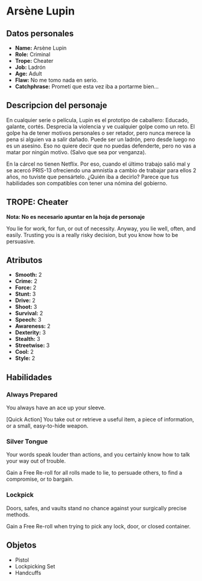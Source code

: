 
# Arsène Lupin

## Datos personales

* **Name:** Arsène Lupin
* **Role:** Criminal
* **Trope:** Cheater
* **Job:** Ladrón
* **Age:** Adult
* **Flaw:** No me tomo nada en serio.
* **Catchphrase:** Prometí que esta vez iba a portarme bien...

## Descripcion del personaje

En cualquier serie o película, Lupin es el prototipo de caballero: Educado, galante, cortés. Desprecia la violencia y ve cualquier golpe como un reto. El golpe ha de tener motivos personales o ser retador, pero nunca merece la pena si alguien va a salir dañado. Puede ser un ladrón, pero desde luego no es un asesino. Eso no quiere decir que no puedas defenderte, pero no vas a matar por ningún motivo. (Salvo que sea por venganza).

En la cárcel no tienen Netflix. Por eso, cuando el último trabajo salió mal y se acercó PRIS-13 ofreciendo una amnistía a cambio de trabajar para ellos 2 años, no tuviste que pensártelo. ¿Quién iba a decirlo? Parece que tus habilidades son compatibles con tener una nómina del gobierno.


## TROPE: Cheater

**Nota: No es necesario apuntar en la hoja de personaje**

You lie for work, for fun, or out of necessity. Anyway, you lie well, often, and easily. Trusting you is a really risky decision, but you know how to be persuasive.

## Atributos

* **Smooth:** 2
* **Crime:** 2
* **Force:** 2
* **Stunt:** 3
* **Drive:** 2
* **Shoot:** 3
* **Survival:** 2
* **Speech:** 3
* **Awareness:** 2
* **Dexterity:** 3
* **Stealth:** 3
* **Streetwise:** 3
* **Cool:** 2
* **Style:** 2


## Habilidades

### Always Prepared

You always have an ace up your sleeve.

[Quick Action] You take out or retrieve a useful item, a piece of information, or a small, easy-to-hide weapon.


### Silver Tongue

Your words speak louder than actions, and you certainly know how to talk your way out of trouble.

Gain a Free Re-roll for all rolls made to lie, to persuade others, to find a compromise, or to bargain.


### Lockpick

Doors, safes, and vaults stand no chance against your surgically precise methods.

Gain a Free Re-roll when trying to pick any lock, door, or closed container.




## Objetos

* Pistol
* Lockpicking Set
* Handcuffs

